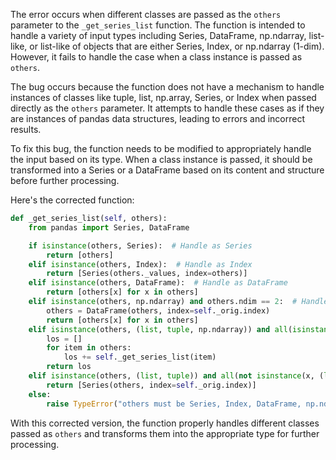 The error occurs when different classes are passed as the `others` parameter to the `_get_series_list` function. The function is intended to handle a variety of input types including Series, DataFrame, np.ndarray, list-like, or list-like of objects that are either Series, Index, or np.ndarray (1-dim). However, it fails to handle the case when a class instance is passed as `others`.

The bug occurs because the function does not have a mechanism to handle instances of classes like tuple, list, np.array, Series, or Index when passed directly as the `others` parameter. It attempts to handle these cases as if they are instances of pandas data structures, leading to errors and incorrect results.

To fix this bug, the function needs to be modified to appropriately handle the input based on its type. When a class instance is passed, it should be transformed into a Series or a DataFrame based on its content and structure before further processing.

Here's the corrected function:

```python
def _get_series_list(self, others):
    from pandas import Series, DataFrame

    if isinstance(others, Series):  # Handle as Series
        return [others]
    elif isinstance(others, Index):  # Handle as Index
        return [Series(others._values, index=others)]
    elif isinstance(others, DataFrame):  # Handle as DataFrame
        return [others[x] for x in others]
    elif isinstance(others, np.ndarray) and others.ndim == 2:  # Handle as 2D ndarray
        others = DataFrame(others, index=self._orig.index)
        return [others[x] for x in others]
    elif isinstance(others, (list, tuple, np.ndarray)) and all(isinstance(x, (Series, Index)) or (isinstance(x, np.ndarray) and x.ndim == 1) for x in others):  # Handle as list-like
        los = []
        for item in others:
            los += self._get_series_list(item)
        return los
    elif isinstance(others, (list, tuple)) and all(not isinstance(x, (list, tuple)) for x in others):  # Handle as list-like containing only strings
        return [Series(others, index=self._orig.index)]
    else:
        raise TypeError("others must be Series, Index, DataFrame, np.ndarrary or list-like (either containing only strings or containing only objects of type Series/Index/np.ndarray[1-dim])")
```

With this corrected version, the function properly handles different classes passed as `others` and transforms them into the appropriate type for further processing.